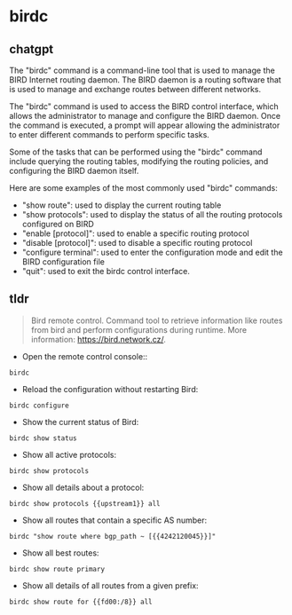 # birdc 
## chatgpt 
The "birdc" command is a command-line tool that is used to manage the BIRD Internet routing daemon. The BIRD daemon is a routing software that is used to manage and exchange routes between different networks.

The "birdc" command is used to access the BIRD control interface, which allows the administrator to manage and configure the BIRD daemon. Once the command is executed, a prompt will appear allowing the administrator to enter different commands to perform specific tasks.

Some of the tasks that can be performed using the "birdc" command include querying the routing tables, modifying the routing policies, and configuring the BIRD daemon itself.

Here are some examples of the most commonly used "birdc" commands:

- "show route": used to display the current routing table
- "show protocols": used to display the status of all the routing protocols configured on BIRD
- "enable [protocol]": used to enable a specific routing protocol
- "disable [protocol]": used to disable a specific routing protocol
- "configure terminal": used to enter the configuration mode and edit the BIRD configuration file
- "quit": used to exit the birdc control interface. 

## tldr 
 
> Bird remote control.
> Command tool to retrieve information like routes from bird and perform configurations during runtime.
> More information: <https://bird.network.cz/>.

- Open the remote control console::

`birdc`

- Reload the configuration without restarting Bird:

`birdc configure`

- Show the current status of Bird:

`birdc show status`

- Show all active protocols:

`birdc show protocols`

- Show all details about a protocol:

`birdc show protocols {{upstream1}} all`

- Show all routes that contain a specific AS number:

`birdc "show route where bgp_path ~ [{{4242120045}}]"`

- Show all best routes:

`birdc show route primary`

- Show all details of all routes from a given prefix:

`birdc show route for {{fd00:/8}} all`
